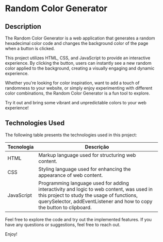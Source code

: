 # Random Color Generator

## Description

The Random Color Generator is a web application that generates a random hexadecimal color code and changes the background color of the page when a button is clicked.

This project utilizes HTML, CSS, and JavaScript to provide an interactive experience. By clicking the button, users can instantly see a new random color applied to the background, creating a visually engaging and dynamic experience.

Whether you're looking for color inspiration, want to add a touch of randomness to your website, or simply enjoy experimenting with different color combinations, the Random Color Generator is a fun tool to explore.

Try it out and bring some vibrant and unpredictable colors to your web experience!

## Technologies Used

The following table presents the technologies used in this project:

| Tecnologia | Descrição                                                |
|------------|----------------------------------------------------------|
| HTML       | Markup language used for structuring web content.   |
| CSS        | Styling language used for enhancing the appearance of web content. |
| JavaScript | Programming language used for adding interactivity and logic to web content, was used in this project to study the usage of functions, querySelector, addEventListener and how to copy the button to clipboard. |

Feel free to explore the code and try out the implemented features. If you have any questions or suggestions, feel free to reach out.

Enjoy!
